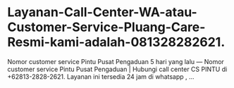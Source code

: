 # Layanan-Call-Center-WA-atau-Customer-Service-Pluang-Care-Resmi-kami-adalah-081328282621.
Nomor customer service Pintu Pusat Pengaduan 5 hari yang lalu — Nomor customer service Pintu Pusat Pengaduan | Hubungi call center CS PINTU di +62813-2828-2621. Layanan ini tersedia 24 jam di whatsapp , ...
